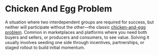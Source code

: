 # Chicken And Egg Problem

A situation where two interdependent groups are required for success, but neither will participate without the other—the classic [chicken-and-egg problem](https://en.wikipedia.org/wiki/Chicken_or_the_egg#Problem). Common in marketplaces and platforms where you need both buyers and sellers, or producers and consumers, to see value. Solving it usually involves seeding one side through incentives, partnerships, or staged rollout to build initial momentum.
